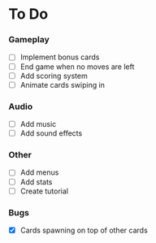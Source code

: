 # To Do

### Gameplay
- [ ] Implement bonus cards
- [ ] End game when no moves are left
- [ ] Add scoring system
- [ ] Animate cards swiping in

### Audio
- [ ] Add music
- [ ] Add sound effects

### Other
- [ ] Add menus
- [ ] Add stats
- [ ] Create tutorial

### Bugs
- [x] Cards spawning on top of other cards
